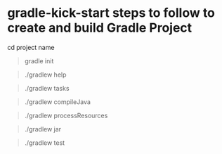 # gradle-kick-start steps to follow to create and build Gradle Project

cd project name

> gradle init

> ./gradlew help

> ./gradlew tasks

> ./gradlew compileJava

> ./gradlew processResources

> ./gradlew jar

> ./gradlew test
